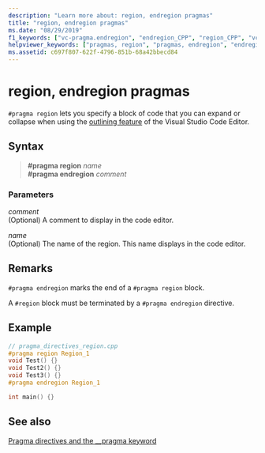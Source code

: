```yaml
---
description: "Learn more about: region, endregion pragmas"
title: "region, endregion pragmas"
ms.date: "08/29/2019"
f1_keywords: ["vc-pragma.endregion", "endregion_CPP", "region_CPP", "vc-pragma.region"]
helpviewer_keywords: ["pragmas, region", "pragmas, endregion", "endregion pragma", "region pragma"]
ms.assetid: c697f807-622f-4796-851b-68a42bbecd84
---
```

# region, endregion pragmas

`#pragma region` lets you specify a block of code that you can expand or collapse when using the [outlining feature](/visualstudio/ide/outlining) of the Visual Studio Code Editor.

## Syntax

> **#pragma region** *name*\
> **#pragma endregion** *comment*

### Parameters

*comment*\
(Optional) A comment to display in the code editor.

*name*\
(Optional) The name of the region. This name displays in the code editor.

## Remarks

`#pragma endregion` marks the end of a `#pragma region` block.

A `#region` block must be terminated by a `#pragma endregion` directive.

## Example

```cpp
// pragma_directives_region.cpp
#pragma region Region_1
void Test() {}
void Test2() {}
void Test3() {}
#pragma endregion Region_1

int main() {}
```

## See also

[Pragma directives and the __pragma keyword](../preprocessor/pragma-directives-and-the-pragma-keyword.md)
